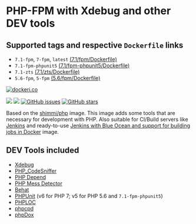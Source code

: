# PHP-FPM with Xdebug and other DEV tools
## Supported tags and respective `Dockerfile` links
* `7.1-fpm`, `7-fpm`, `latest` [(7.1/fpm/Dockerfile)](https://github.com/Shimmi/docker-php-dev/blob/master/7.1/fpm/Dockerfile)
* `7.1-fpm-phpunit5` [(7.1/fpm-phpunit5/Dockerfile)](https://github.com/Shimmi/docker-php-dev/blob/master/7.1/fpm-phpunit5/Dockerfile)
* `7.1-zts` [(7.1/zts/Dockerfile)](https://github.com/Shimmi/docker-php-dev/blob/master/7.1/zts/Dockerfile)
* `5.6-fpm`, `5-fpm` [(5.6/fpm/Dockerfile)](https://github.com/Shimmi/docker-php-dev/blob/master/5.6/fpm/Dockerfile)

[![dockeri.co](http://dockeri.co/image/shimmi/php-dev)](https://registry.hub.docker.com/shimmi/php-dev/)

[![](https://images.microbadger.com/badges/image/shimmi/php-dev.svg)](https://microbadger.com/images/shimmi/php-dev "Get your own image badge on microbadger.com")
[![](https://images.microbadger.com/badges/version/shimmi/php-dev.svg)](https://microbadger.com/images/shimmi/php-dev "Get your own version badge on microbadger.com")
[![GitHub issues](https://img.shields.io/github/issues/shimmi/docker-php-dev.svg "GitHub issues")](https://github.com/shimmi/docker-php-dev)
[![GitHub stars](https://img.shields.io/github/stars/shimmi/docker-php-dev.svg "GitHub stars")](https://github.com/shimmi/docker-php-dev)

Based on the [shimmi/php](https://store.docker.com/community/images/shimmi/php "shimmi/php") image.
This image adds some tools that are necessary for development with PHP.
Also suitable for CI/Build servers like [Jenkins](https://store.docker.com/community/images/shimmi/jenkins) and
ready-to-use [Jenkins with Blue Ocean and support for building jobs in Docker](https://store.docker.com/community/images/shimmi/jenkins) image.

## DEV Tools included
* [Xdebug](https://xdebug.org/)
* [PHP_CodeSniffer](https://github.com/squizlabs/PHP_CodeSniffer)
* [PHP Depend](https://pdepend.org/)
* [PHP Mess Detector](https://phpmd.org/)
* [Behat](http://behat.org/)
* [PHPUnit](https://phpunit.de/) (v6 for PHP 7; v5 for PHP 5.6 and `7.1-fpm-phpunit5`)
* [PHPLOC](https://github.com/sebastianbergmann/phploc)
* [phpcpd](https://github.com/sebastianbergmann/phpcpd)
* [phpDox](http://phpdox.de/)
